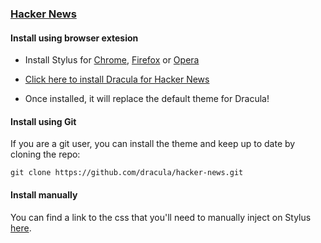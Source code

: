 ### [Hacker News](https://news.ycombinator.com)

#### Install using browser extesion

- Install Stylus for [Chrome](https://chrome.google.com/webstore/detail/stylus/clngdbkpkpeebahjckkjfobafhncgmne), [Firefox](https://addons.mozilla.org/pt-BR/firefox/addon/styl-us/) or [Opera](https://addons.opera.com/pt-br/extensions/details/stylus/)

- [Click here to install Dracula for Hacker News](https://github.com/dracula/hacker-news/raw/main/dracula.user.css)

- Once installed, it will replace the default theme for Dracula!

#### Install using Git

If you are a git user, you can install the theme and keep up to date by cloning the repo:

    git clone https://github.com/dracula/hacker-news.git

#### Install manually

You can find a link to the css that you'll need to manually inject on Stylus [here](https://github.com/dracula/hacker-news/blob/main/dracula.user.css).
